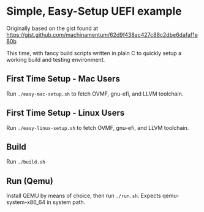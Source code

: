 # Simple, Easy-Setup UEFI example

Originally based on the gist found at https://gist.github.com/machinamentum/62d9f438ac427c88c2dbe6dafaf1e80b

This time, with fancy build scripts written in plain C to quickly setup a working build and testing environment.

## First Time Setup - Mac Users

Run `./easy-mac-setup.sh` to fetch OVMF, gnu-efi, and LLVM toolchain.

## First Time Setup - Linux Users

Run `./easy-linux-setup.sh` to fetch OVMF, gnu-efi, and LLVM toolchain.

## Build

Run `./build.sh`

## Run (Qemu)

Install QEMU by means of choice, then run `./run.sh`. Expects qemu-system-x86_64 in system path.
